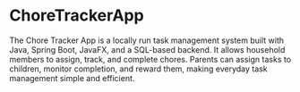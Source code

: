 # ChoreTrackerApp
The Chore Tracker App is a locally run task management system built with Java, Spring Boot, JavaFX, and a SQL-based backend. It allows household members to assign, track, and complete chores. Parents can assign tasks to children, monitor completion, and reward them, making everyday task management simple and efficient.

